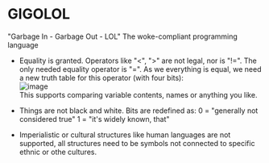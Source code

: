 # GIGOLOL
  "Garbage In - Garbage Out - LOL"
  The woke-compliant programming language

* Equality is granted. Operators like "<", ">" are not legal, nor is "!=". The only needed equality operator is "=".
  As we everything is equal, we need a new truth table for this operator (with four bits):<br>
  ![image](https://user-images.githubusercontent.com/16526467/227477097-b44922f5-623f-405d-93a5-d2a07fde413a.png)<br>
  This supports comparing variable contents, names or anything you like.

* Things are not black and white. Bits are redefined as:
  0 = "generally not considered true"
  1 = "it's widely known, that"

* Imperialistic or cultural structures like human languages are not supported, all structures need to be symbols not connected to specific ethnic or othe cultures.
